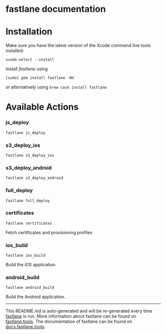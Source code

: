 fastlane documentation
================
# Installation

Make sure you have the latest version of the Xcode command line tools installed:

```
xcode-select --install
```

Install _fastlane_ using
```
[sudo] gem install fastlane -NV
```
or alternatively using `brew cask install fastlane`

# Available Actions
### js_deploy
```
fastlane js_deploy
```

### s3_deploy_ios
```
fastlane s3_deploy_ios
```

### s3_deploy_android
```
fastlane s3_deploy_android
```

### full_deploy
```
fastlane full_deploy
```

### certificates
```
fastlane certificates
```
Fetch certificates and provisioning profiles
### ios_build
```
fastlane ios_build
```
Build the iOS application.
### android_build
```
fastlane android_build
```
Build the Android application.

----

This README.md is auto-generated and will be re-generated every time [fastlane](https://fastlane.tools) is run.
More information about fastlane can be found on [fastlane.tools](https://fastlane.tools).
The documentation of fastlane can be found on [docs.fastlane.tools](https://docs.fastlane.tools).
